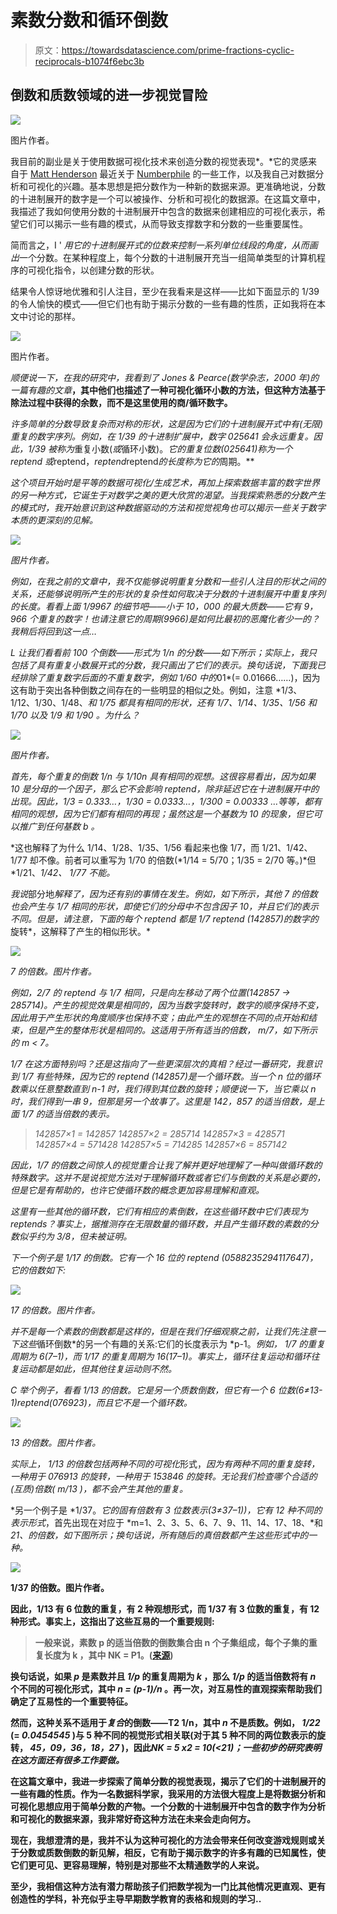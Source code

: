 # 素数分数和循环倒数

> 原文：<https://towardsdatascience.com/prime-fractions-cyclic-reciprocals-b1074f6ebc3b>

## 倒数和质数领域的进一步视觉冒险

![](img/dce548e910c0afc7e496bbcefe7c7e65.png)

图片作者。

我目前的副业是关于使用数据可视化技术来创造分数的视觉表现*。*它的灵感来自于 [Matt Henderson](https://twitter.com/matthen2) 最近关于 [Numberphile](https://www.numberphile.com/) 的一些工作，以及我自己对数据分析和可视化的兴趣。基本思想是把分数作为一种新的数据来源。更准确地说，分数的十进制展开的数字是一个可以被操作、分析和可视化的数据源。在这篇文章中，我描述了我如何使用分数的十进制展开中包含的数据来创建相应的可视化表示，希望它们可以揭示一些有趣的模式，从而导致支撑数字和分数的一些重要属性。

简而言之，I ' *用它的十进制展开式的位数来控制一系列单位线段的角度，从而画出*一个分数。在某种程度上，每个分数的十进制展开充当一组简单类型的计算机程序的可视化指令，以创建分数的形状。

结果令人惊讶地优雅和引人注目，至少在我看来是这样——比如下面显示的 1/39 的令人愉快的模式——但它们也有助于揭示分数的一些有趣的性质，正如我将在本文中讨论的那样。

![](img/d916d10875e4afabe0093d2013f21a40.png)

图片作者。

*顺便说一下，在我的研究中，我看到了 Jones & Pearce(数学杂志，2000 年)的一篇有趣的文章*[](https://www.maa.org/sites/default/files/pdf/upload_library/22/Allendoerfer/2001/0025570x.di021214.02p0077u.pdf)**，其中他们也描述了一种可视化循环小数的方法，但这种方法基于除法过程中获得的余数，而不是这里使用的商/循环数字。**

*许多简单的分数导致复杂而对称的形状，这是因为它们的十进制展开式中有(无限)重复的数字序列。例如，在 1/39 的十进制扩展中，数字 025641 会永远重复。因此，1/39 被称为*重复小数(*或*循环小数)。*它的重复位数(025641)称为一个 *reptend* 或*reptend，*reptend*reptend*的长度称为它的*周期。**

*这个项目开始时是平等的数据可视化/生成艺术，再加上探索数据丰富的数字世界的另一种方式，它诞生于对数学之美的更大欣赏的渴望。当我探索熟悉的分数产生的模式时，我开始意识到这种数据驱动的方法和视觉视角也可以揭示一些关于数字本质的更深刻的见解。*

*![](img/10d0f3b16412e12657e172e4ce02c7b6.png)*

*图片作者。*

*例如，在我之前的文章中，我不仅能够说明重复分数和一些引人注目的形状之间的关系，还能够说明所产生的形状的复杂性如何取决于分数的十进制展开中重复序列的长度。看看上面 1/9967 的细节吧——小于 10，000 的最大质数——它有 9，966 个重复的数字！也请注意它的周期(9966)是如何比最初的恶魔化者少一的？我稍后将回到这一点…*

*L 让我们看看前 100 个倒数——形式为 *1/n* 的分数——如下所示；实际上，我只包括了具有重复小数展开式的分数，我只画出了它们的表示。换句话说，下面我已经排除了重复数字后面的不重复数字，例如 *1/60* 中的*01*(= 0.01666……)，因为这有助于突出各种倒数之间存在的一些明显的相似之处。例如，注意 *1/3、1/12、1/30、1/48、*和 *1/75* 都具有相同的形状，还有 *1/7、1/14、1/35、1/56 和 1/70* 以及 *1/9 和 1/90* 。为什么？*

*![](img/5f159f9f40402bf6bf02634f15b6b53b.png)*

*图片作者。*

*首先，每个重复的倒数 *1/n* 与 *1/10n* 具有相同的观想。这很容易看出，因为如果 10 是分母的一个因子，那么它不会影响 reptend，除非延迟它在十进制展开中的出现。因此，1/3 = 0.333…，1/30 = 0.0333…，1/300 = 0.00333 …等等，都有相同的观想，因为它们都有相同的再现；虽然这是一个基数为 10 的现象，但它可以推广到任何基数 *b* 。*

*这也解释了为什么 1/14、1/28、1/35、1/56 看起来也像 1/7，而 1/21、1/42、1/77 却不像。前者可以重写为 1/70 的倍数(*1/14 = 5/70；1/35 = 2/70 等。)*但 *1/21、*1/42、 *1/77* 不能。*

*我说*部分地*解释了，因为还有别的事情在发生。例如，如下所示，其他 7 的倍数也会产生与 1/7 相同的形状，即使它们的分母中不包含因子 10，并且它们的表示不同。但是，请注意，下面的每个 reptend 都是 1/7 reptend (142857)的数字的*旋转*，这解释了产生的相似形状。*

*![](img/22592287381905e0c5a86cefa7196dfc.png)*

*7 的倍数。图片作者。*

*例如，2/7 的 reptend 与 1/7 相同，只是向左移动了两个位置(142857 → 285714)。产生的视觉效果是相同的，因为当数字旋转时，数字的顺序保持不变，因此用于产生形状的角度顺序也保持不变；由此产生的观想在不同的点开始和结束，但是产生的整体形状是相同的。这适用于所有适当的倍数， *m/7，如下所示的 m < 7。**

*1/7 在这方面特别吗？还是这指向了一些更深层次的真相？经过一番研究，我意识到 1/7 有些特殊，因为它的 reptend (142857)是一个循环数。当一个 *n* 位的循环数乘以任意整数直到 *n-1* 时，我们得到其位数的旋转；顺便说一下，当它乘以 n 时，我们得到一串 9，但那是另一个故事了。这里是 142，857 的适当倍数，是上面 1/7 的适当倍数的表示。*

> *142857×1 = 142857
> 142857×2 = 285714
> 142857×3 = 428571
> 142857×4 = 571428
> 142857×5 = 714285
> 142857×6 = 857142*

*因此，1/7 的倍数之间惊人的视觉重合让我了解并更好地理解了一种叫做循环数的特殊数字。这并不是说视觉方法对于理解循环数或者它们与倒数的关系是必要的，但是它是有帮助的，也许它使循环数的概念更加容易理解和直观。*

*这里有一些其他的循环数，它们有相应的素倒数，在这些循环数中它们表现为 reptends？事实上，据推测存在无限数量的循环数，并且产生循环数的素数的分数似乎约为 3/8，但未被证明。*

*下一个例子是 1/17 的倒数。它有一个 16 位的 reptend (0588235294117647)，它的倍数如下:*

*![](img/5727f0713ff5791c26595f4951206726.png)*

*17 的倍数。图片作者。*

*并不是每一个素数的倒数都是这样的，但是在我们仔细观察之前，让我们先注意一下这些*循环倒数*的另一个有趣的关系:它们的长度表示为 *p-1。*例如， *1/7* 的重复周期为 6(*7–1*)，而 *1/17* 的重复周期为 16(*17–1*)。事实上，*循环往复运动和*循环往复运动都是如此，但其他往复运动则不然。*

*C 举个例子，看看 1/13 的倍数。它是另一个质数倒数，但它有一个 6 位数(*6≠13-1*)reptend(*076923*)，而且它不是一个循环数。*

*![](img/a40c8960fb7e28add8d2fc1db742562a.png)*

*13 的倍数。图片作者。*

*实际上， *1/13* 的倍数包括两种不同的可视化*形式，*因为有两种不同的重复旋转，一种用于 *076913* 的旋转，一种用于 *153846* 的旋转。无论我们检查哪个合适的(互质)倍数( *m/13* )，都不会产生其他的重复。*

*另一个例子是 *1/37。*它的固有倍数有 3 位数表示(*3≠37–1)*)，它有 12 种不同的表示形式*，首先出现在对应于 *m=1、2、3、5、6、7、9、11、14、17、18、*和 *21、*的倍数，如下图所示；换句话说，所有随后的真倍数都产生这些形式中的一种。**

**![](img/54d9804b31f4c22e702789584adff10d.png)**

**1/37 的倍数。图片作者。**

**因此，1/13 有 6 位数的重复，有 2 种观想形式，而 1/37 有 3 位数的重复，有 12 种形式。事实上，这指出了这些互易的一个重要规则:**

> **一般来说，素数 **p** 的适当倍数的倒数集合由 **n** 个子集组成，每个子集的重复长度为 **k** ，其中 NK = P1。([来源](https://en.wikipedia.org/wiki/Repeating_decimal))**

**换句话说，如果 *p* 是素数并且 *1/p* 的重复周期为 *k* ，那么 *1/p* 的适当倍数将有 *n* 个不同的可视化形式，其中 *n = (p-1)/n* 。再一次，对互易性的直观探索帮助我们确定了互易性的一个重要特征。**

**然而，这种关系不适用于*复合*的倒数——T2 1/n，其中 *n* 不是质数。例如， *1/22* (= *0.0454545* )与 5 种不同的视觉形式相关联(对于其 5 种不同的两位数表示的旋转， *45，09，36，18，27* )，因此*NK = 5 x2 = 10(<21)；一些初步的研究表明在这方面还有很多工作要做。***

**在这篇文章中，我进一步探索了简单分数的视觉表现，揭示了它们的十进制展开的一些有趣的性质。作为一名数据科学家，我采用的方法很大程度上是将数据分析和可视化思想应用于简单分数的产物。一个分数的十进制展开中包含的数字作为分析和可视化的数据来源，我非常好奇这种方法在未来会走向何方。**

**现在，我想澄清的是，我并不认为这种可视化的方法会带来任何改变游戏规则或关于分数或质数倒数的新见解，相反，它有助于揭示数字的许多有趣的已知属性，使它们更可见、更容易理解，特别是对那些不太精通数学的人来说。**

**至少，我相信这种方法有潜力帮助孩子们把数学视为一门比其他情况更直观、更有创造性的学科，补充似乎主导早期数学教育的表格和规则的学习..**